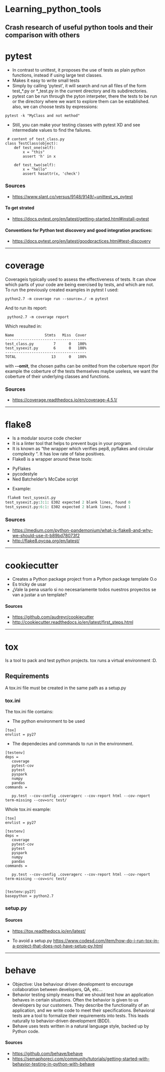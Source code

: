 # Learning_python_tools
Crash research of useful python tools and their comparison with others
---
# pytest
 * In contrast to unittest, it proposes the use of tests as plain python functions, instead if using large test classes.
 * Makes it easy to write small tests
 * Simply by calling 'pytest', it will search and run all files of the form test_*.py or *_test.py in the current directory and its subdirectories.
 * pytest can be run through the pyton interpeter, there the tests to be run or the directory  where we want to explore them
 can be established. also, we can choose tests by expressions:
 ```
 pytest -k "MyClass and not method"
 ```
 * Still, you can make your testing classes with pytest XD and see intermediate values to find the failures. 
```pyhton
 # content of test_class.py
class TestClass(object):
    def test_one(self):
        x = "this"
        assert 'h' in x

    def test_two(self):
        x = "hello"
        assert hasattr(x, 'check')
```

### Sources
* https://www.slant.co/versus/9148/9149/~unittest_vs_pytest
#### To get strated
* https://docs.pytest.org/en/latest/getting-started.html#install-pytest
#### Conventions for Python test discovery and good integration practices:
* https://docs.pytest.org/en/latest/goodpractices.html#test-discovery
---
# coverage

Coverageis typically used to assess the effectiveness of tests. It can show which parts of your code are being exercised by tests, and which are not.
To run the previously created examples in pytest I used:
```
python2.7 -m coverage run --source=./ -m pytest 
```
And to run its report:
```
 python2.7 -m coverage report
```
Which resulted in:
```
Name              Stmts   Miss  Cover
-------------------------------------
test_class.py         7      0   100%
test_sysexit.py       6      0   100%
-------------------------------------
TOTAL                13      0   100%

```
with **--omit**, the chosen paths can be omitted from the coberture report (for example the coberture of the tests themselves maybe useless, we want the coberture of their underlying classes and functions.

### Sources
* https://coverage.readthedocs.io/en/coverage-4.5.1/
---
# flake8
* Is a modular source code checker
* It is a linter tool that helps to prevent bugs in your program.
* It is known as “the wrapper which verifies pep8, pyflakes and circular complexity “. It has low rate of false positives.
* Flake8 is a wrapper around these tools:
- PyFlakes
-  pycodestyle
-  Ned Batchelder’s McCabe script
* Example:
```python
 flake8 test_sysexit.py 
test_sysexit.py:3:1: E302 expected 2 blank lines, found 0
test_sysexit.py:6:1: E302 expected 2 blank lines, found 1
```
### Sources
* https://medium.com/python-pandemonium/what-is-flake8-and-why-we-should-use-it-b89bd78073f2
* http://flake8.pycqa.org/en/latest/
---

# cookiecutter

* Creates a Python package project from a Python package template O.o
* Es tricky de usar
* ¿Vale la pena usarlo si no necesariamente todos nuestros proyectos se van a justar a un template?

#### Sources 
* https://github.com/audreyr/cookiecutter
* http://cookiecutter.readthedocs.io/en/latest/first_steps.html

---
# tox

 Is a tool to pack and test python projects.
 tox runs a virtual environment :D.
 
 ## Requirements
 A tox.ini file must be created in the same path as a setup.py
 
 ### tox.ini
 The tox.ini file contains:
 * The python environment to be used 
```
[tox]
envlist = py27
``` 
 * The dependecies and commands to run in the environment.
 ```
 [testenv]
deps =
	coverage
	pytest-cov
	pytest
	pyspark
	numpy
	pandas
commands =

    py.test --cov-config .coveragerc --cov-report html --cov-report term-missing --cov=src test/ 

 ```
 Whole tox.ini example:
 ```
 [tox]
envlist = py27

[testenv]
deps =
	coverage
	pytest-cov
	pytest
	pyspark
	numpy
	pandas
commands =

    py.test --cov-config .coveragerc --cov-report html --cov-report term-missing --cov=src test/ 


[testenv:py27]
basepython = python2.7

 ```
 ### setup.py
 
#### Sources
* https://tox.readthedocs.io/en/latest/

* To avoid a setup.py https://www.codesd.com/item/how-do-i-run-tox-in-a-project-that-does-not-have-setup-py.html

---

# behave
* Objective: Use behaviour driven development to encourage collaboration between developers, QA, etc...
* Behavior testing simply means that we should test how an application behaves in certain situations. Often the behavior is given to us developers by our customers. They describe the functionality of an application, and we write code to meet their specifications. Behavioral tests are a tool to formalize their requirements into tests. This leads naturally to behavior-driven development (BDD).
* Behave uses tests written in a natural language style, backed up by Python code.
#### Sources
* https://github.com/behave/behave
* https://semaphoreci.com/community/tutorials/getting-started-with-behavior-testing-in-python-with-behave
